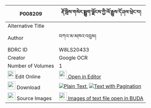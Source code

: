 |P008209|རྡོ་སྦིས་གསེར་སྨྱུག་ལྗོངས་ཀྱི་ལོ་རྒྱུས་དོ་ཤལ་ཕྲེང་བ། 
| --- | --- 
|Alternative Title |
|Author| བཀའ་མ་མཁའ་འབུམ།
|BDRC ID | W8LS20433
|Creator | Google OCR
|Number of Volumes| 1
|<img width="25" src="https://img.icons8.com/color/25/000000/edit-property.png">Edit Online| [<img width="25" src="https://avatars.githubusercontent.com/u/45091458?s=200&v=4"> Open in Editor](http://editor.openpecha.org/P008209)
|<img width="25" src="https://img.icons8.com/fluent/48/000000/download-2.png"/>  Download | [![](https://img.icons8.com/color/20/000000/txt.png)Plain Text](https://github.com/Openpecha/P008209/releases/download/v2/do_bi_ser_nyuk_jong_kyi_logyu__plain_P008209.zip), [![](https://img.icons8.com/color/20/000000/txt.png)Text with Pagination](https://github.com/Openpecha/P008209/releases/download/v2/do_bi_ser_nyuk_jong_kyi_logyu__pages_P008209.zip)
|<img width="25" src="https://img.icons8.com/plasticine/100/000000/pictures-folder.png"/>  Source Images | [<img width="25" src="https://library.bdrc.io/icons/BUDA-small.svg"> Images of text file open in BUDA](https://library.bdrc.io/show/bdr:W8LS20433)